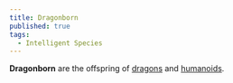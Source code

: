 ```yaml
---
title: Dragonborn
published: true
tags:
  - Intelligent Species
---
```


**Dragonborn** are the offspring of [dragons](/compendium/Dragon) and [humanoids](/compendium/Humanoid).

